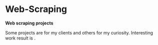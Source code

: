 # Web-Scraping
<b>Web scraping projects</b>

Some projects are for my clients and others for my curiosity.
Interesting work result is .
